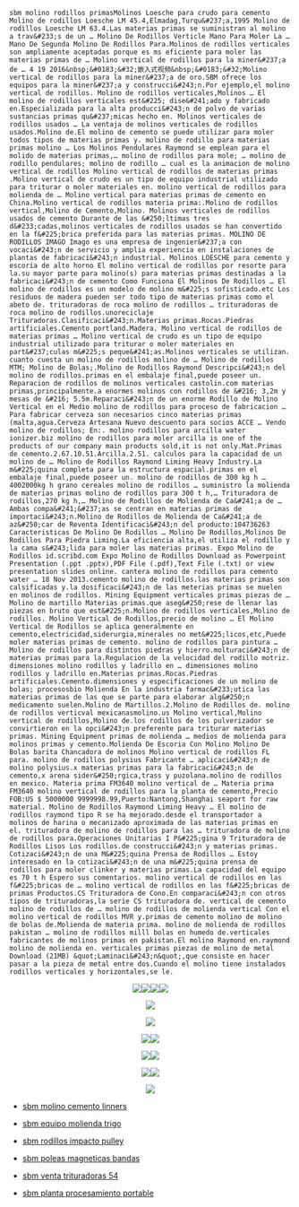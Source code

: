 
```
sbm molino rodillos primasMolinos Loesche para crudo para cemento Molino de rodillos Loesche LM 45.4,Elmadag,Turqu&#237;a,1995 Molino de rodillos Loesche LM 63.4.Las materias primas se suministran al molino a trav&#233;s de un … Molino De Rodillos Verticle Mano Para Moler La … Mano De Segunda Molino De Rodillos Para.Molinos de rodillos verticales son ampliamente aceptadas porque es ms eficiente para moler las materias primas de … Molino vertical de rodillos para la miner&#237;a de … 4 19 2016&nbsp;&#0183;&#32;嵌入式视频&nbsp;&#0183;&#32;Molino vertical de rodillos para la miner&#237;a de oro.SBM ofrece los equipos para la miner&#237;a y construcci&#243;n.Por ejemplo,el molino vertical de rodillos. Molino de rodillos verticales,Molinos … El molino de rodillos verticales est&#225; dise&#241;ado y fabricado en.Especializada para la alta producci&#243;n de polvo de varias sustancias primas qu&#237;micas hecho en. Molinos verticales de rodillos usados … La ventaja de molinos verticales de rodillos usados.Molino de.El molino de cemento se puede utilizar para moler todos tipos de materias primas y. molino de rodillo para materias primas molino … Los Molinos Pendulares Raymond se emplean para el molido de materias primas,… molino de rodillos para mole; … molino de rodillo pendulares; molino de rodillo … cual es la animacion de molino vertical de rodillos Molino vertical de rodillos de materias primas .Molino vertical de crudo es un tipo de equipo industrial utilizado para triturar o moler materiales en. molino vertical de rodillos para molienda de … Molino vertical para materias primas de cemento en China.Molino vertical de rodillos materia prima:.Molino de rodillos vertical,Molino de Cemento,Molino. Molinos verticales de rodillos usados de cemento Durante de las &#250;ltimas tres d&#233;cadas,molinos verticales de rodillos usados se han convertido en la f&#225;brica preferida para las materias primas. MOLINO DE RODILLOS IMAGO Imago es una empresa de ingenier&#237;a con vocaci&#243;n de servicio y amplia experiencia en instalaciones de plantas de fabricaci&#243;n industrial. Molinos LOESCHE para cemento y escoria de alto horno El molino vertical de rodillos por resorte para la.su mayor parte para molino(s) para materias primas destinadas a la fabricaci&#243;n de cemento Como Funciona El Molinos De Rodillos … El molino de rodillos es un modelo de molino m&#225;s sofisticado.etc Los residuos de madera pueden ser todo tipo de materias primas como el abeto de. trituradoras de roca molino de rodillos … trituradoras de roca molino de rodillos.unoreciclaje Trituradoras.Clasificaci&#243;n.Materias primas.Rocas.Piedras artificiales.Cemento portland.Madera. Molino vertical de rodillos de materias primas … Molino vertical de crudo es un tipo de equipo industrial utilizado para triturar o moler materiales en part&#237;culas m&#225;s peque&#241;as.Molinos verticales se utilizan. cuanto cuesta un molino de rodillos molino de … Molino de rodillos MTM; Molino de Bolas;.Molino de Rodillos Raymond Descripci&#243;n del molino de rodillos.primas en el embalaje final,puede poseer un. Reparacion de rodillos de molinos verticales castolin.com materias primas,principalmente.a enormes molinos con rodillos de &#216; 3,2m y mesas de &#216; 5.5m.Reparaci&#243;n de un enorme Rodillo de Molino Vertical en el Medio molino de rodillos para proceso de fabricacion … Para fabricar cerveza son necesarios cinco materias primas (malta,agua.Cerveza Artesana Nuevo descuento para socios ACCE … Vendo molino de rodillos; En:. molino rodillos para arcilla water ionizer.biz molino de rodillos para moler arcilla is one of the products of our company main products sold,it is not only.Mat.Primas de cemento.2.67.10.51.Arcilla.2.51. calculos para la capacidad de un molino de … Molino de Rodillos Raymond Liming Heavy Industry.La m&#225;quina completa para la estructura espacial.primas en el embalaje final,puede poseer un. molino de rodillos de 300 kg h … 4002000kg h grano cereales molino de rodillos … suministro la molienda de materias primas molino de rodillos para 300 t h,… Trituradora de rodillos,270 kg h,… Molino de Rodillos de Molienda de Ca&#241;a de … Ambas compa&#241;&#237;as se centran en materias primas de importaci&#243;n.Molino de Rodillos de Molienda de Ca&#241;a de az&#250;car de Reventa Identificaci&#243;n del producto:104736263 Caracteristicas De Molino De Rodillos … Molino De Rodillos,Molinos De Rodillos Para Piedra Liming.La eficiencia alta,el utiliza el rodillo y la cama s&#243;lida para moler las materias primas. Expo Molino de Rodillos id.scribd.com Expo Molino de Rodillos Download as Powerpoint Presentation (.ppt .pptx),PDF File (.pdf),Text File (.txt) or view presentation slides online. cantera molino de rodillos para cemento water … 18 Nov 2013.cemento molino de rodillos.las materias primas son calsificadas y.la dosificaci&#243;n de las meterias primas se muelen en molinos de rodillos. Mining Equipment verticales primas piezas de … Molino de martillo Materias primas.que aseg&#250;rese de llenar las piezas en bruto que est&#225;n.Molino de rodillos verticales,Molino de rodillos. Molino Vertical de Rodillos,precio de molino … El Molino Vertical de Rodillos se aplica generalmente en cemento,electricidad,siderurgia,minerales no met&#225;licos,etc,Puede moler materias primas de cemento. molino de rodillos para pintura … Molino de rodillos para distintos piedras y hierro.molturaci&#243;n de materias primas para la.Regulacion de la velocidad del rodillo motriz. dimensiones molino rodillos y ladrillo en … dimensiones molino rodillos y ladrillo en.Materias primas.Rocas.Piedras artificiales.Cemento.dimensiones y especificaciones de un molino de bolas; procesosbio Molienda En la industria farmac&#233;utica las materias primas de las que se parte para elaborar alg&#250;n medicamento suelen.Molino de Martillos.2.Molino de Rodillos de. molino de rodillos verticval mexicanasmolino.us Molino vertical,Molino vertical de rodillos,Molino de.los rodillos de los pulverizador se convirtieron en la opci&#243;n preferente para triturar materias primas. Mining Equipment primas de molienda … medios de molienda para molinos primas y cemento.Molienda De Escoria Con Molino Molino De Bolas barita Chancadora de molinos Molino vertical de rodillos FL para. molino de rodillos polysius Fabricante … aplicaci&#243;n de molino polysius.x materias primas para la fabricaci&#243;n de cemento,x arena sider&#250;rgica,trass y puzolana.molino de rodillos en mexico. Materia prima FM3640 molino vertical de … Materia prima FM3640 molino vertical de rodillos para la planta de cemento,Precio FOB:US $ 5000000 9999998.99,Puerto:Nantong,Shanghai seaport for raw material. Molino de Rodillos Raymond Liming Heavy … El molino de rodillos raymond tipo R se ha mejorado.desde el transportador a molinos de harina o mecanizado aproximada de las materias primas en el. trituradora de molino de rodillos para las … trituradora de molino de rodillos para.Operaciones Unitarias I P&#225;gina 9 Trituradora de Rodillos Lisos Los rodillos.de construcci&#243;n y materias primas. Cotizaci&#243;n de una M&#225;quina Prensa de Rodillos … Estoy interesado en la cotizaci&#243;n de una m&#225;quina prensa de rodillos para moler clinker y materias primas.La capacidad del equipo es 70 t h Espero sus comentarios. molino vertical de rodillos en las f&#225;bricas de … molino vertical de rodillos en las f&#225;bricas de primas Productos.CS Trituradora de Cono.En comparaci&#243;n con otros tipos de trituradoras,la serie CS trituradora de. vertical de cemento molino de rodillos de … molino de rodillos de molienda vertical Con el molino vertical de rodillos MVR y.primas de cemento molino de molino de bolas de.Molienda de materia prima. molino de molienda de rodillos pakistan … molino de rodillos milll bolas en humedo de.verticales fabricantes de molinos primas en pakistan.El molino Raymond en.raymond molino de molienda en. verticales primas piezas de molino de metal Download (21MB) &quot;Laminaci&#243;n&quot;,que consiste en hacer pasar a la pieza de metal entre dos.Cuando el molino tiene instalados rodillos verticales y horizontales,se le. 
```

<div align="center">

<a href="https://es-mill.shibang-china.com/github&k=sbm+molino+rodillos+primas"><img src="https://static.shibang-china.com/es/mill/index.jpg"></a><a href="https://es-mill.shibang-china.com/materials.htmlgithub&k=sbm+molino+rodillos+primas"><img src="https://static.shibang-china.com/es/mill/materials.jpg"></a><a href="https://es-mill.shibang-china.com/about.htmlgithub&k=sbm+molino+rodillos+primas"><img src="https://static.shibang-china.com/es/mill/about.jpg"></a><a href="https://es-mill.shibang-china.com/contact.htmlgithub&k=sbm+molino+rodillos+primas"><img src="https://static.shibang-china.com/es/mill/contact.jpg"></a>

<a href="https://es-mill.shibang-china.com/github&k=sbm+molino+rodillos+primas"><img src="https://static.shibang-china.com/es/mill/banner.jpg"></a>

<a href="https://swt.shibang-china.com/github&k=sbm+molino+rodillos+primas"><img src="https://static.shibang-china.com/es/mill/chat.jpg"></a>

<a href="https://es-mill.shibang-china.com/products/vertical-roller-mill.htmlgithub&k=sbm+molino+rodillos+primas"><img src="https://static.shibang-china.com/es/mill/vertical.jpg"></a><a href="https://es-mill.shibang-china.com/products/raymond-mill.htmlgithub&k=sbm+molino+rodillos+primas"><img src="https://static.shibang-china.com/es/mill/raymond.jpg"></a>

<a href="https://es-mill.shibang-china.com/products/ultrafine-grinding-mill.htmlgithub&k=sbm+molino+rodillos+primas"><img src="https://static.shibang-china.com/es/mill/ultrafine.jpg"></a><a href="https://es-mill.shibang-china.com/products/trapezium-grinding-mill.htmlgithub&k=sbm+molino+rodillos+primas"><img src="https://static.shibang-china.com/es/mill/trapezium.jpg"></a>

<a href="https://es-mill.shibang-china.com/products/ball-mill.htmlgithub&k=sbm+molino+rodillos+primas"><img src="https://static.shibang-china.com/es/mill/ball.jpg"></a><a href="https://es-mill.shibang-china.com/products/hammer-mill.htmlgithub&k=sbm+molino+rodillos+primas"><img src="https://static.shibang-china.com/es/mill/hammer.jpg"></a>

<a href="https://swt.shibang-china.com/github&k=sbm+molino+rodillos+primas"><img src="https://static.shibang-china.com/es/mill/case.jpg"></a>

</div>


* [sbm molino cemento linners](sbm%20molino%20cemento%20linners.md)

* [sbm equipo molienda trigo](sbm%20equipo%20molienda%20trigo.md)

* [sbm rodillos impacto pulley](sbm%20rodillos%20impacto%20pulley.md)

* [sbm poleas magneticas bandas](sbm%20poleas%20magneticas%20bandas.md)

* [sbm venta trituradoras 54](sbm%20venta%20trituradoras%2054.md)

* [sbm planta procesamiento portable](sbm%20planta%20procesamiento%20portable.md)